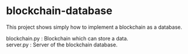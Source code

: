 # blockchain-database
This project shows simply how to implement a blockchain as a database.<br>


blockchain.py : Blockchain which can store a data.<br>
server.py : Server of the blockchain database.
